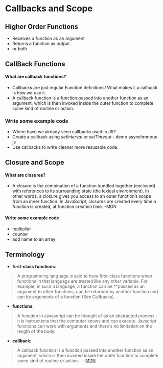 # Callbacks and Scope

## Higher Order Functions
- Receives a function as an argument 
- Returns a function as output.
- or both

## CallBack Functions
#### What are callback functions?
- Callbacks are just regular Function definitions! What makes it a callback is how we use it.
- A callback function is a function passed into another function as an argument, which is then invoked inside the outer function to complete some kind of routine or action.

### Write some example code
- Where have we already seen callbacks used in JS?
- Create a callback using *setInterval* or *setTimeout* - demo asynchronous js
- Use callbacks to write cleaner more resusable code.

## Closure and Scope
#### What are closures?
- A closure is the combination of a function bundled together (enclosed) with references to its surrounding state (the lexical environment). In other words, a closure gives you access to an outer function’s scope from an inner function. In JavaScript, closures are created every time a function is created, at function creation time. -MDN
#### Write some example code
- multiplier
- counter
- add name to an array

## Terminology

- **first-class functions**:
>A programming language is said to have first-class functions when functions in that language are treated like any other variable. For example, in such a language, a function can be **passed as an argument to other functions, can be returned by another function and can be arguments of a function (See Callbacks). 

- **functions**:
>A function in Javascript can be thought of as an abstracted process - it is instructions that the computer knows and can execute. Javscript functions can work with arguments and there's no limitation on the length of the body.

- **callback**:
>A callback function is a function passed into another function as an argument, which is then invoked inside the outer function to complete some kind of routine or action. -- [MDN](https://developer.mozilla.org/en-US/docs/Glossary/Callback_function)